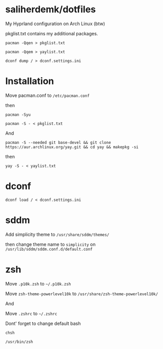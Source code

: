 # saliherdemk/dotfiles
My Hyprland configuration on Arch Linux (btw) 

pkglist.txt contains my additional packages.

```
pacman -Qqen > pkglist.txt
```

```
pacman -Qqem > yaylist.txt
```

```
dconf dump / > dconf.settings.ini
```

# Installation
Move pacman.conf to `/etc/pacman.conf`

then

```
pacman -Syu
```

```
pacman -S - < pkglist.txt
```

And

```
pacman -S --needed git base-devel && git clone https://aur.archlinux.org/yay.git && cd yay && makepkg -si
```

then

```
yay -S - < yaylist.txt
```

# dconf

```
dconf load / < dconf.settings.ini
```

# sddm
Add simplicity theme to `/usr/share/sddm/themes/ `

then change theme name to `simplicity` on `/usr/lib/sddm/sddm.conf.d/default.conf`

# zsh
Move `.p10k.zsh` to ``~/.p10k.zsh``

Move `zsh-theme-powerlevel10k` to `/usr/share/zsh-theme-powerlevel10k/`

And

Move `.zshrc` to `~/.zshrc`

Dont' forget to change default bash

```
chsh
```

```
/usr/bin/zsh
```

